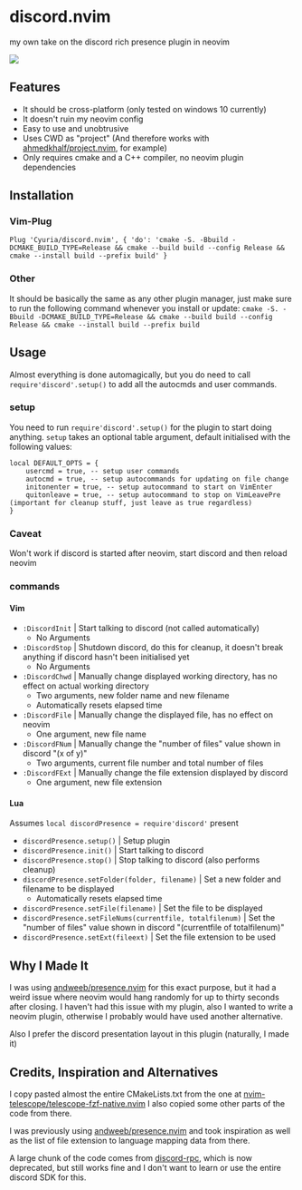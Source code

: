 # discord.nvim
my own take on the discord rich presence plugin in neovim

![](https://user-images.githubusercontent.com/55673467/219996206-c5a488d9-cf27-4d0f-aa0b-5cbb74a278d7.gif)

## Features

- It should be cross-platform (only tested on windows 10 currently)
- It doesn't ruin my neovim config
- Easy to use and unobtrusive
- Uses CWD as "project" (And therefore works with [ahmedkhalf/project.nvim](https://github.com/ahmedkhalf/project.nvim), for example)
- Only requires cmake and a C++ compiler, no neovim plugin dependencies

## Installation

### Vim-Plug

`Plug 'Cyuria/discord.nvim', { 'do': 'cmake -S. -Bbuild -DCMAKE_BUILD_TYPE=Release && cmake --build build --config Release && cmake --install build --prefix build' }`

### Other

It should be basically the same as any other plugin manager, just make sure to run the following command whenever you install or update:
`cmake -S. -Bbuild -DCMAKE_BUILD_TYPE=Release && cmake --build build --config Release && cmake --install build --prefix build`

## Usage

Almost everything is done automagically, but you do need to call `require'discord'.setup()` to add all the autocmds and user commands.

### setup

You need to run `require'discord'.setup()` for the plugin to start doing anything.
`setup` takes an optional table argument, default initialised with the following values:
```
local DEFAULT_OPTS = {
    usercmd = true, -- setup user commands
    autocmd = true, -- setup autocommands for updating on file change
    initonenter = true, -- setup autocommand to start on VimEnter
    quitonleave = true, -- setup autocommand to stop on VimLeavePre (important for cleanup stuff, just leave as true regardless)
}
```

### Caveat

Won't work if discord is started after neovim, start discord and then reload neovim

### commands

#### Vim

- `:DiscordInit` | Start talking to discord (not called automatically)
  - No Arguments
- `:DiscordStop` | Shutdown discord, do this for cleanup, it doesn't break anything if discord hasn't been initialised yet
  - No Arguments
- `:DiscordChwd` | Manually change displayed working directory, has no effect on actual working directory
  - Two arguments, new folder name and new filename
  - Automatically resets elapsed time
- `:DiscordFile` | Manually change the displayed file, has no effect on neovim
  - One argument, new file name
- `:DiscordFNum` | Manually change the "number of files" value shown in discord "(x of y)"
  - Two arguments, current file number and total number of files
- `:DiscordFExt` | Manually change the file extension displayed by discord
  - One argument, new file extension

#### Lua

Assumes `local discordPresence = require'discord'` present

- `discordPresence.setup()` | Setup plugin
- `discordPresence.init()` | Start talking to discord
- `discordPresence.stop()` | Stop talking to discord (also performs cleanup)
- `discordPresence.setFolder(folder, filename)` | Set a new folder and filename to be displayed
  - Automatically resets elapsed time
- `discordPresence.setFile(filename)` | Set the file to be displayed
- `discordPresence.setFileNums(currentfile, totalfilenum)` | Set the "number of files" value shown in discord "(currentfile of totalfilenum)"
- `discordPresence.setExt(fileext)` | Set the file extension to be used

## Why I Made It

I was using [andweeb/presence.nvim](https://github.com/andweeb/presence.nvim) for this exact purpose, but it had a weird
issue where neovim would hang randomly for up to thirty seconds after closing. I haven't had this issue with my plugin,
also I wanted to write a neovim plugin, otherwise I probably would have used another alternative.

Also I prefer the discord presentation layout in this plugin (naturally, I made it)

## Credits, Inspiration and Alternatives

I copy pasted almost the entire CMakeLists.txt from the one at [nvim-telescope/telescope-fzf-native.nvim](https://github.com/nvim-telescope/telescope-fzf-native.nvim)
I also copied some other parts of the code from there.

I was previously using [andweeb/presence.nvim](https://github.com/andweeb/presence.nvim) and took inspiration as well as the
list of file extension to language mapping data from there.

A large chunk of the code comes from [discord-rpc](https://github.com/discord/discord-rpc), which is now deprecated, but
still works fine and I don't want to learn or use the entire discord SDK for this.
